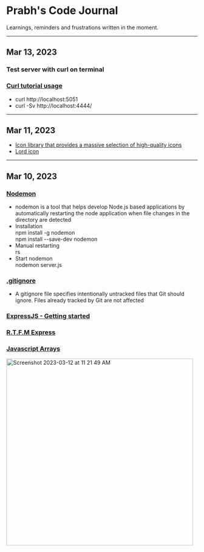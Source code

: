 # Prabh's Code Journal
Learnings, reminders and frustrations written in the moment.

---

## Mar 13, 2023
### Test server with curl on terminal
### [Curl tutorial usage](https://curl.se/docs/manual.html)
- curl http://localhost:5051        
- curl -Sv http://localhost:4444/

---
## Mar 11, 2023
- [Icon library that provides a massive selection of high-quality icons](https://iconoir.com/)
- [Lord icon](https://lordicon.com/)

---
## Mar 10, 2023
### [Nodemon](https://www.npmjs.com/package/nodemon)
- nodemon is a tool that helps develop Node.js based applications by automatically restarting the node application when file changes in the directory are detected
- Installation  
npm install -g nodemon      
npm install --save-dev nodemon
- Manual restarting    
rs
- Start nodemon    
nodemon server.js

### [.gitignore](https://git-scm.com/docs/gitignore)
- A gitignore file specifies intentionally untracked files that Git should ignore. Files already tracked by Git are not affected

### [ExpressJS - Getting started](https://expressjs.com/en/starter/installing.html)
### [R.T.F.M Express](https://expressjs.com/en/4x/api.html)


### [Javascript Arrays](https://developer.mozilla.org/en-US/docs/Web/JavaScript/Reference/Global_Objects/Array)


<img width="492" alt="Screenshot 2023-03-12 at 11 21 49 AM" src="https://user-images.githubusercontent.com/124747486/224561465-ffc7c4c4-bcd2-467a-9ab6-d0c6bb1bde68.png">
